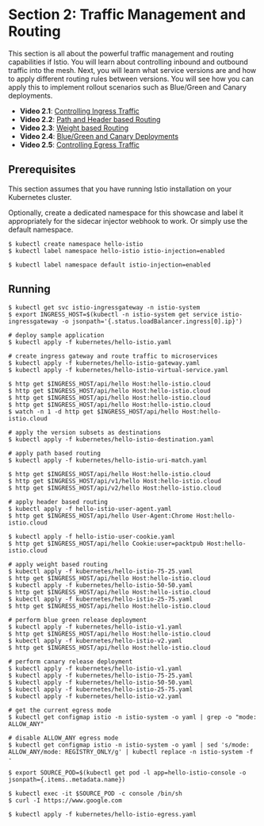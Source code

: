 # Section 2: Traffic Management and Routing

This section is all about the powerful traffic management and routing capabilities if Istio. You will learn about controlling inbound and outbound traffic into the mesh. Next, you will learn what service versions are and how to apply different routing rules between versions. You will see how you can apply this to implement rollout scenarios such as Blue/Green and Canary deployments.

- **Video 2.1**: [Controlling Ingress Traffic](video-2.1.md)
- **Video 2.2**: [Path and Header based Routing](video-2.2.md)
- **Video 2.3**: [Weight based Routing](video-2.3.md)
- **Video 2.4**: [Blue/Green and Canary Deployments](video-2.4.md)
- **Video 2.5**: [Controlling Egress Traffic](video-2.5.md)

## Prerequisites

This section assumes that you have running Istio installation on your Kubernetes cluster.

Optionally, create a dedicated namespace for this showcase and label it appropriately for the sidecar injector webhook to work. Or simply use the default namespace.

```
$ kubectl create namespace hello-istio
$ kubectl label namespace hello-istio istio-injection=enabled

$ kubectl label namespace default istio-injection=enabled
```

## Running

```
$ kubectl get svc istio-ingressgateway -n istio-system
$ export INGRESS_HOST=$(kubectl -n istio-system get service istio-ingressgateway -o jsonpath='{.status.loadBalancer.ingress[0].ip}')

# deploy sample application
$ kubectl apply -f kubernetes/hello-istio.yaml

# create ingress gateway and route traffic to microservices
$ kubectl apply -f kubernetes/hello-istio-gateway.yaml
$ kubectl apply -f kubernetes/hello-istio-virtual-service.yaml

$ http get $INGRESS_HOST/api/hello Host:hello-istio.cloud
$ http get $INGRESS_HOST/api/hello Host:hello-istio.cloud
$ http get $INGRESS_HOST/api/hello Host:hello-istio.cloud
$ http get $INGRESS_HOST/api/hello Host:hello-istio.cloud
$ watch -n 1 -d http get $INGRESS_HOST/api/hello Host:hello-istio.cloud

# apply the version subsets as destinations
$ kubectl apply -f kubernetes/hello-istio-destination.yaml

# apply path based routing
$ kubectl apply -f kubernetes/hello-istio-uri-match.yaml

$ http get $INGRESS_HOST/api/hello Host:hello-istio.cloud
$ http get $INGRESS_HOST/api/v1/hello Host:hello-istio.cloud
$ http get $INGRESS_HOST/api/v2/hello Host:hello-istio.cloud

# apply header based routing
$ kubectl apply -f hello-istio-user-agent.yaml
$ http get $INGRESS_HOST/api/hello User-Agent:Chrome Host:hello-istio.cloud

$ kubectl apply -f hello-istio-user-cookie.yaml
$ http get $INGRESS_HOST/api/hello Cookie:user=packtpub Host:hello-istio.cloud

# apply weight based routing
$ kubectl apply -f kubernetes/hello-istio-75-25.yaml
$ http get $INGRESS_HOST/api/hello Host:hello-istio.cloud
$ kubectl apply -f kubernetes/hello-istio-50-50.yaml
$ http get $INGRESS_HOST/api/hello Host:hello-istio.cloud
$ kubectl apply -f kubernetes/hello-istio-25-75.yaml
$ http get $INGRESS_HOST/api/hello Host:hello-istio.cloud

# perform blue green release deployment
$ kubectl apply -f kubernetes/hello-istio-v1.yaml
$ http get $INGRESS_HOST/api/hello Host:hello-istio.cloud
$ kubectl apply -f kubernetes/hello-istio-v2.yaml
$ http get $INGRESS_HOST/api/hello Host:hello-istio.cloud

# perform canary release deployment
$ kubectl apply -f kubernetes/hello-istio-v1.yaml
$ kubectl apply -f kubernetes/hello-istio-75-25.yaml
$ kubectl apply -f kubernetes/hello-istio-50-50.yaml
$ kubectl apply -f kubernetes/hello-istio-25-75.yaml
$ kubectl apply -f kubernetes/hello-istio-v2.yaml

# get the current egress mode
$ kubectl get configmap istio -n istio-system -o yaml | grep -o "mode: ALLOW_ANY"

# disable ALLOW_ANY egress mode
$ kubectl get configmap istio -n istio-system -o yaml | sed 's/mode: ALLOW_ANY/mode: REGISTRY_ONLY/g' | kubectl replace -n istio-system -f -

$ export SOURCE_POD=$(kubectl get pod -l app=hello-istio-console -o jsonpath={.items..metadata.name})

$ kubectl exec -it $SOURCE_POD -c console /bin/sh
$ curl -I https://www.google.com

$ kubectl apply -f kubernetes/hello-istio-egress.yaml
```
